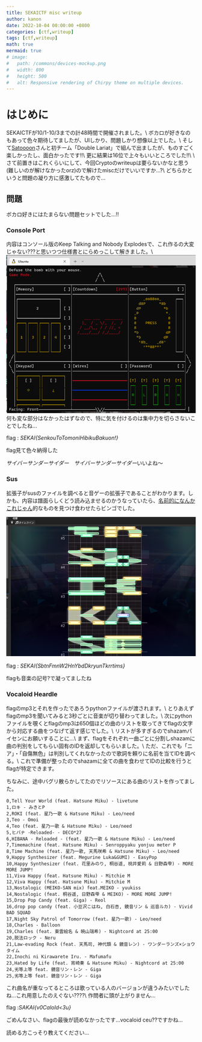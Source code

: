 ```yaml
---
title: SEKAICTF misc writeup
author: kanon
date: 2022-10-04 00:00:00 +0800
categories: [ctf,writeup]
tags: [ctf,writeup]
math: true
mermaid: true
# image:
#   path: /commons/devices-mockup.png
#   width: 800
#   height: 500
#   alt: Responsive rendering of Chirpy theme on multiple devices.
---
```


# はじめに
SEKAICTFが10/1-10/3までの計48時間で開催されました。\\
ボカロが好きなのもあって色々期待してましたが、UIしかり、問題しかり想像以上でした。\\
そして[Satoooon](https://twitter.com/satoooon1024)さんと初チーム「Double Lariat」で組んで出ましたが、ものすごく楽しかったし、面白かったです!!\\
更に結果は16位で上々もいいところでした!!\\
\\
さて前置きはこれくらいにして、今回Cryptoのwriteupは要らないかなと思う(難しいのが解けなかったorz)ので解けたmiscだけでいいですか...?\\
どちらかというと問題の凝り方に感激してたもので...

## 問題

ボカロ好きにはたまらない問題セットでした...!!


### Console Port

内容はコンソール版のKeep Talking and Nobody Explodesで、これ作るの大変じゃない???と思いつつ仕様書とにらめっこして解きました。\\
![console port](https://github.com/kanzya/photo/raw/main/SEKAICTF/bakudan.png)
何も変な部分はなかったはずなので、特に気を付けるのは集中力を切らさないことでしたね...

flag : *SEKAI{SenkouToTomoniHibikuBakuon!}*

flag見て色々納得した

*サイバーサンダーサイダー　サイバーサンダーサイダー*いいよね～


### Sus

拡張子がsusのファイルを調べると音ゲーの拡張子であることがわかります。しかも、内容は譜面らしくどう読み込ませるのかうなっていたら、[名前的になんかこれじゃん](https://github.com/crash5band/MikuMikuWorld)的なものを見つけ食わせたらビンゴでした。

![sus](https://github.com/kanzya/photo/raw/main/SEKAICTF/sus.png)

flag : *SEKAI{SbtnFmnW2HnYbdDkryunTkrrtims}*

flagも音楽の記号?で凝ってましたね

### Vocaloid Heardle
flagのmp3とそれを作ったであろうpythonファイルが渡されます。\\
とりあえずflagのmp3を聞いてみると3秒ごとに音楽が切り替わってました。\\
次にpythonファイルを覗くとflagのmp3は650個ほどの曲のリストを取ってきてflagの文字から対応する曲をつなげて返す感じでした。\\
リストが多すぎるのでshazamパイセンにお願いすることに...\\
まず、flagをそれぞれ一曲ごとに分割しshazamに曲の判別をしてもらい固有のIDを返却してもらいました。\\
ただ、これでも「ニア」・「自傷無色」は判別してくれなかったので歌詞を頼りに名前を当てIDを調べる。\\
これで準備が整ったのでshazamに全ての曲を食わせてIDの比較を行うとflagが特定できます。

ちなみに、途中バグリ散らかしてたのでリソースにある曲のリストを作ってました。
```
0,Tell Your World (feat. Hatsune Miku) - livetune
1,ロキ - みきとP
2,ROKI (feat. 星乃一歌 & Hatsune Miku) - Leo/need
3,Teo - Omoi
4,Teo (feat. 星乃一歌 & Hatsune Miku) - Leo/need
5,ヒバナ -Reloaded- - DECO*27
6,HIBANA - Reloaded - (feat. 星乃一歌 & Hatsune Miku) - Leo/need
7,Timemachine (feat. Hatsune Miku) - Senroppyaku yonjuu meter P
8,Time Machine (feat. 星乃一歌, 天馬咲希 & Hatsune Miku) - Leo/need
9,Happy Synthesizer (feat. Megurine Luka&GUMI) - EasyPop
10,Happy Synthesizer (feat. 花里みのり, 桐谷遥, 桃井愛莉 & 日野森雫) - MORE MORE JUMP!
11,Viva Happy (feat. Hatsune Miku) - Mitchie M
12,Viva Happy (feat. Hatsune Miku) - Mitchie M
13,Nostalogic (MEIKO-SAN mix) feat.MEIKO - yuukiss
14,Nostalogic (feat. 桐谷遥, 日野森雫 & MEIKO) - MORE MORE JUMP!
15,Drop Pop Candy (feat. Giga) - Reol
16,drop pop candy (feat. 小豆沢こはね, 白石杏, 鏡音リン & 巡音ルカ) - Vivid BAD SQUAD
17,Night Sky Patrol of Tomorrow (feat. 星乃一歌) - Leo/need
18,Charles - Balloon
19,Charles (feat. 東雲絵名 & 暁山瑞希) - Nightcord at 25:00
20,脱法ロック - Neru
21,Law-evading Rock (feat. 天馬司, 神代類 & 鏡音レン) - ワンダーランズ×ショウタイム
22,Inochi ni Kirawarete Iru. - Mafumafu
23,Hated by Life (feat. 宵崎奏 & Hatsune Miku) - Nightcord at 25:00
24,劣等上等 feat. 鏡音リン・レン - Giga
25,劣等上等 feat. 鏡音リン・レン - Giga
```

これ曲名が重なってるところは歌っている人のバージョンが違うみたいでしたね...これ用意したのえぐない????\\
作問者に頭が上がりません...

flag :*SAKAI{v0CaloId<3u}*

ごめんなさい、flagの最後が読めなかったです...vocaloid ceu??ですかね...

読める方こっそり教えてください...

